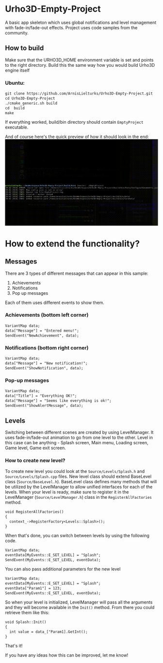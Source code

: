 # Urho3D-Empty-Project
A basic app skeleton which uses global notifications and level management with fade-in/fade-out effects. Project uses code samples from the community.

## How to build
Make sure that the URHO3D_HOME environment variable is set and points to the right directory. Build this the same way how you would build Urho3D engine itself

### Ubuntu:
```
git clone https://github.com/ArnisLielturks/Urho3D-Empty-Project.git
cd Urho3D-Empty-Project
./cmake_generic.sh build
cd  build
make
```


If everything worked, build/bin directory should contain `EmptyProject` executable.


And of course here's the quick preview of how it should look in the end:
![alt tag](https://github.com/ArnisLielturks/Urho3D-Empty-Project/blob/master/Screenshots/preview.gif)


# How to extend the functionality?

## Messages
There are 3 types of different messages that can appear in this sample:
1. Achievements
2. Notifications
3. Pop up messages

Each of them uses different events to show them.

### Achievements (bottom left corner)
```
VariantMap data;
data["Message"] = "Entered menu!";
SendEvent("NewAchievement", data);
```

### Notifications (bottom right corner)
```
VariantMap data;
data["Message"] = "New notification!";
SendEvent("ShowNotification", data);
```

### Pop-up messages
```
VariantMap data;
data["Title"] = "Everything OK!";
data["Message"] = "Seems like everything is ok!";
SendEvent("ShowAlertMessage", data);
```

## Levels
Switching between different scenes are created by using LevelManager. It uses fade-in/fade-out animation to go from one level to the other. Level in this case can be anything - Splash screen, Main menu, Loading screen, Game level, Game exit screen.

### How to create new level?
To create new level you could look at the `Source/Levels/Splash.h` and `Source/Levels/Splash.cpp` files. New level class should extend BaseLevel class (`Source/BaseLevel.h`). BaseLevel class defines many methods that will be utilized by the LevelManager to allow unified interfaces for each of the levels. 
When your level is ready, make sure to register it in the LevelManager (`Source/LevelManager.h`) class in the `RegisterAllFactories` method. 
```
void RegisterAllFactories()
{
  context_->RegisterFactory<Levels::Splash>();
}
```
When that's done, you can switch between levels by using the following code.
```
VariantMap data;
eventData[MyEvents::E_SET_LEVEL] = "Splash";
SendEvent(MyEvents::E_SET_LEVEL, eventData);
```
You can also pass additional parameters for the new level
```
VariantMap data;
eventData[MyEvents::E_SET_LEVEL] = "Splash";
eventData["Param1"] = 123;
SendEvent(MyEvents::E_SET_LEVEL, eventData);
```
So when your level is initialized, LevelManager will pass all the arguments and they will become available in the `Init()` method. From there you could retrieve them like this:
```
void Splash::Init()
{
  int value = data_["Param1].GetInt();
}
```

That's it!

If you have any ideas how this can be improved, let me know!
